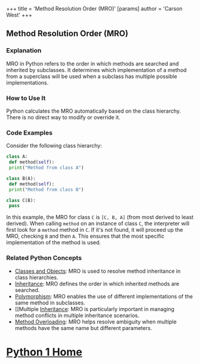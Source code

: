 +++
 title = 'Method Resolution Order (MRO)'
[params]
	author = 'Carson West'
+++
## Method Resolution Order (MRO)

### Explanation
MRO in Python refers to the order in which methods are searched and inherited by subclasses. It determines which implementation of a method from a superclass will be used when a subclass has multiple possible implementations.

### How to Use It
Python calculates the MRO automatically based on the class hierarchy. There is no direct way to modify or override it.

### Code Examples
Consider the following class hierarchy:

```python
class A:
 def method(self):
 print("Method from class A")

class B(A):
 def method(self):
 print("Method from class B")

class C(B):
 pass
```

In this example, the MRO for class `C` is `[C, B, A]` (from most derived to least derived). When calling `method` on an instance of class `C`, the interpreter will first look for a `method` method in `C`. If it's not found, it will proceed up the MRO, checking `B` and then `A`. This ensures that the most specific implementation of the method is used.

### Related Python Concepts
- [Classes and Objects](./../classes-and-objects/): MRO is used to resolve method inheritance in class hierarchies.
- [Inheritance](./../inheritance/): MRO defines the order in which inherited methods are searched.
- [Polymorphism](./../polymorphism/): MRO enables the use of different implementations of the same method in subclasses.
- [[Multiple [Inheritance](./../inheritance/): MRO is particularly important in managing method conflicts in multiple inheritance scenarios.
- [Method Overloading](./../method-overloading/): MRO helps resolve ambiguity when multiple methods have the same name but different parameters.
# [Python 1 Home](./../python-1-home/)